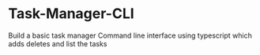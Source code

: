# Task-Manager-CLI
Build a basic task manager Command line interface using typescript which adds deletes and list the tasks 
